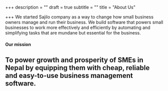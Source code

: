 +++
description = ""
draft = true
subtitle = ""
title = "About Us"

+++
We started Sajilo company as a way to change how small business owners manage and run their business. We build software that powers small businesses to work more effectively and efficiently by automating and simplifying tasks that are mundane but essential for the business.

#### Our mission

## To power growth and prosperity of SMEs in Nepal by equipping them with cheap, reliable and easy-to-use business management software.